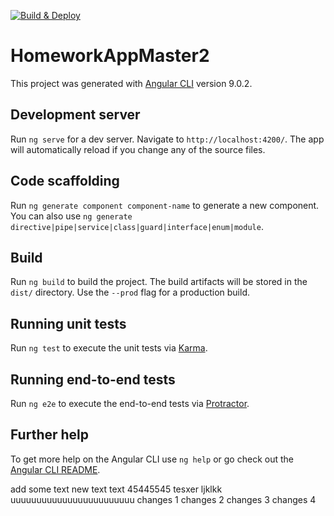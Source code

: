 [![Build & Deploy](https://github.com/GrassBusinessLabs/homework-app/workflows/Build%20&%20Deploy/badge.svg)](https://homework.grassbusinesslabs.ml)

# HomeworkAppMaster2

This project was generated with [Angular CLI](https://github.com/angular/angular-cli) version 9.0.2.

## Development server

Run `ng serve` for a dev server. Navigate to `http://localhost:4200/`. The app will automatically reload if you change any of the source files.

## Code scaffolding

Run `ng generate component component-name` to generate a new component. You can also use `ng generate directive|pipe|service|class|guard|interface|enum|module`.

## Build

Run `ng build` to build the project. The build artifacts will be stored in the `dist/` directory. Use the `--prod` flag for a production build.

## Running unit tests

Run `ng test` to execute the unit tests via [Karma](https://karma-runner.github.io).

## Running end-to-end tests

Run `ng e2e` to execute the end-to-end tests via [Protractor](http://www.protractortest.org/).

## Further help

To get more help on the Angular CLI use `ng help` or go check out the [Angular CLI README](https://github.com/angular/angular-cli/blob/master/README.md).

add some text
new text
text 45445545
tesxer ljklkk
uuuuuuuuuuuuuuuuuuuuuuuu
changes 1
changes 2
changes 3
changes 4


